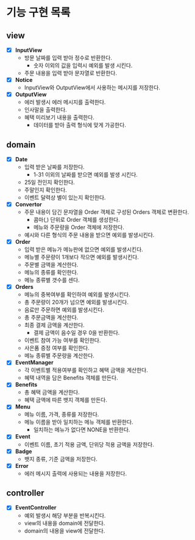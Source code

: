 # 기능 구현 목록

## view

- [x] **InputView**
    - 방문 날짜를 입력 받아 정수로 반환한다.
        - 숫자 이외의 값을 입력시 예외를 발생 시킨다.
    - 주문 내용을 입력 받아 문자열로 반환한다.
- [x] **Notice**
    - InputView와 OutputView에서 사용하는 메시지를 저장한다.
- [x] **OutputView**
    - 에러 발생시 에러 메시지를 출력한다.
    - 인사말을 출력한다.
    - 혜택 미리보기 내용을 출력한다.
        - 데이터를 받아 출력 형식에 맞게 가공한다.

## domain

- [x] **Date**
    - 입력 받은 날짜를 저장한다.
        - 1-31 이외의 날짜를 받으면 예외를 발생 시킨다.
    - 25일 전인지 확인한다.
    - 주말인지 확인한다.
    - 이벤트 달력상 별이 있는지 확인한다.
- [x] **Convertor**
    - 주문 내용이 담긴 문자열을 Order 객체로 구성된 Orders 객체로 변환한다.
        - 콤마(,) 단위로 Order 객체를 생성한다.
        - 메뉴와 주문량을 Order 객체에 저장한다.
    - 예시와 다른 형식의 주문 내용을 받으면 예외를 발생시킨다.
- [x] **Order**
    - 입력 받은 메뉴가 메뉴판에 없으면 예외를 발생시킨다.
    - 메뉴별 주문량이 1개보다 작으면 예외를 발생시킨다.
    - 주문별 금액을 계산한다.
    - 메뉴의 종류를 확인한다.
    - 메뉴 종류별 갯수를 센다.
- [x] **Orders**
    - 메뉴의 중복여부를 확인하여 예외를 발생시킨다.
    - 총 주문량이 20개가 넘으면 예외를 발생시킨다.
    - 음료만 주문하면 예외를 발생시킨다.
    - 총 주문금액을 계산한다.
    - 최종 결제 금액을 계산한다.
        - 결제 금액이 음수일 경우 0을 반환한다.
    - 이벤트 참여 가능 여부를 확인한다.
    - 사은품 증정 여부를 확인한다.
    - 메뉴 종류별 주문량을 계산한다.
- [x] **EventManager**
    - 각 이벤트별 적용여부를 확인하고 혜택 금액을 계산한다.
    - 혜택 내역을 담은 Benefits 객체를 만든다.
- [x] **Benefits**
    - 총 혜택 금액을 계산한다.
    - 혜택 금액에 따른 뱃지 객체를 만든다.
- [x] **Menu**
    - 메뉴 이름, 가격, 종류를 저장한다.
    - 메뉴 이름을 받아 일치하는 메뉴 객체를 반환한다.
        - 일치하는 메뉴가 없다면 NONE을 반환한다.
- [x] **Event**
    - 이벤트 이름, 초기 적용 금액, 단위당 적용 금액을 저장한다.
- [x] **Badge**
    - 뱃지 종류, 기준 금액을 저장한다.
- [x] **Error**
    - 에러 메시지 출력에 사용되는 내용을 저장한다.

## controller

- [x] **EventController**
    - 예외 발생시 해당 부분을 반복시킨다.
    - view의 내용을 domain에 전달한다.
    - domain의 내용을 view에 전달한다.
 
  
